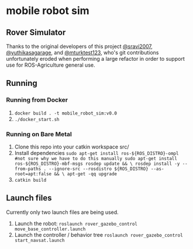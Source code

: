 # mobile robot sim

## Rover Simulator
Thanks to the original developers of this project [@sravi2007](https://github.com/s2007ravi), [@yuthikasagarage](https://github.com/yuthikasagarage), and [@mturktest123](https://github.com/mturktest123), who's git contributions unfortunately eroded when performing a large refactor in order to support use for ROS-Agriculture general use. 

## Running
### Running from Docker
1. `docker build . -t mobile_robot_sim:v0.0`
2. `./docker_start.sh`

### Running on Bare Metal
1. Clone this repo into your catkin workspace src/
2. Install dependencies 
`sudo apt-get install ros-${ROS_DISTRO}-ompl #not sure why we have to do this manually
sudo apt-get install ros-${ROS_DISTRO}-mbf-msgs
rosdep update && \
rosdep install -y --from-paths . --ignore-src --rosdistro ${ROS_DISTRO} --as-root=apt:false && \
apt-get -qq upgrade`
3. `catkin build`

## Launch files
Currently only two launch files are being used.
1. Launch the robot:
`roslaunch rover_gazebo_control move_base_controller.launch`
2. Launch the controller / behavior tree
`roslaunch rover_gazebo_control start_navsat.launch`
